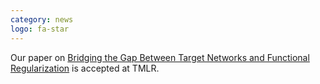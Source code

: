 ```yaml
---
category: news
logo: fa-star
---
```


Our paper on [Bridging the Gap Between Target Networks and Functional Regularization](https://openreview.net/forum?id=BFvoemrmqX) is accepted at TMLR.



